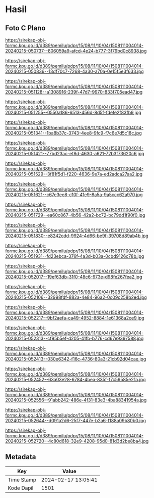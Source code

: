 # Hasil

## Foto C Plano

https://sirekap-obj-formc.kpu.go.id/d389/pemilu/pdpr/15/08/11/10/04/1508111004014-20240215-050737--806059a9-afcd-4e24-b777-3f79bd0c8938.jpg

https://sirekap-obj-formc.kpu.go.id/d389/pemilu/pdpr/15/08/11/10/04/1508111004014-20240215-050836--13df70c7-7268-4a30-a70a-0e15f5e3f633.jpg

https://sirekap-obj-formc.kpu.go.id/d389/pemilu/pdpr/15/08/11/10/04/1508111004014-20240215-051128--a1308916-239f-47d7-9970-833f705ead47.jpg

https://sirekap-obj-formc.kpu.go.id/d389/pemilu/pdpr/15/08/11/10/04/1508111004014-20240215-051255--0550a186-6513-456d-8d5f-fdefe2f83fb9.jpg

https://sirekap-obj-formc.kpu.go.id/d389/pemilu/pdpr/15/08/11/10/04/1508111004014-20240215-051341--1ba8b37c-3743-4ee8-9fc9-f7c6e7d5c18c.jpg

https://sirekap-obj-formc.kpu.go.id/d389/pemilu/pdpr/15/08/11/10/04/1508111004014-20240215-051421--77bd23ac-ef8d-4630-a621-72b3f73620c6.jpg

https://sirekap-obj-formc.kpu.go.id/d389/pemilu/pdpr/15/08/11/10/04/1508111004014-20240215-051529--3f81f5d1-f220-4636-9e7a-ed2adca27aa2.jpg

https://sirekap-obj-formc.kpu.go.id/d389/pemilu/pdpr/15/08/11/10/04/1508111004014-20240215-051621--c67e3ee8-c10f-41e9-8a5a-9a5ccc62a970.jpg

https://sirekap-obj-formc.kpu.go.id/d389/pemilu/pdpr/15/08/11/10/04/1508111004014-20240215-051729--ea60c867-4b56-42a2-bc72-bc79dd1f90f0.jpg

https://sirekap-obj-formc.kpu.go.id/d389/pemilu/pdpr/15/08/11/10/04/1508111004014-20240215-051830--e8242cdd-9924-4d66-be9f-39708d89ab4b.jpg

https://sirekap-obj-formc.kpu.go.id/d389/pemilu/pdpr/15/08/11/10/04/1508111004014-20240215-051931--fd23ebca-376f-4a3d-b03a-0cbd9126c78b.jpg

https://sirekap-obj-formc.kpu.go.id/d389/pemilu/pdpr/15/08/11/10/04/1508111004014-20240215-052017--19ef63db-31f0-48c6-973e-d98fe267fea2.jpg

https://sirekap-obj-formc.kpu.go.id/d389/pemilu/pdpr/15/08/11/10/04/1508111004014-20240215-052106--32998fdf-882a-4e84-96a2-0c09c258b2ed.jpg

https://sirekap-obj-formc.kpu.go.id/d389/pemilu/pdpr/15/08/11/10/04/1508111004014-20240215-052217--9bf2aefa-ca49-4952-8884-1e61368a2ce9.jpg

https://sirekap-obj-formc.kpu.go.id/d389/pemilu/pdpr/15/08/11/10/04/1508111004014-20240215-052313--cf95b5ef-d205-41fb-b776-cd67e9397588.jpg

https://sirekap-obj-formc.kpu.go.id/d389/pemilu/pdpr/15/08/11/10/04/1508111004014-20240215-052413--030e6342-f16c-4736-80a3-21cb92d04cae.jpg

https://sirekap-obj-formc.kpu.go.id/d389/pemilu/pdpr/15/08/11/10/04/1508111004014-20240215-052452--63a03e28-6784-4bea-835f-f7c59585e21a.jpg

https://sirekap-obj-formc.kpu.go.id/d389/pemilu/pdpr/15/08/11/10/04/1508111004014-20240215-052556--91abb242-486e-4f31-83e3-4ba88341954a.jpg

https://sirekap-obj-formc.kpu.go.id/d389/pemilu/pdpr/15/08/11/10/04/1508111004014-20240215-052644--d091a2d6-25f7-447e-b2a6-f188a09b80b0.jpg

https://sirekap-obj-formc.kpu.go.id/d389/pemilu/pdpr/15/08/11/10/04/1508111004014-20240215-052720--4c80d618-32e9-4208-95d0-81d3d2be8ba4.jpg


## Metadata

| Key        | Value               |
| ---------- | ------------------- |
| Time Stamp | 2024-02-17 13:05:41 |
| Kode Dapil | 1501                |



